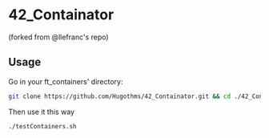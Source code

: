 # 42_Containator

(forked from @llefranc's repo)

## Usage

Go in your ft_containers' directory:

```bash
git clone https://github.com/Hugothms/42_Containator.git && cd ./42_Containator/
```

Then use it this way

```bash
./testContainers.sh
```
